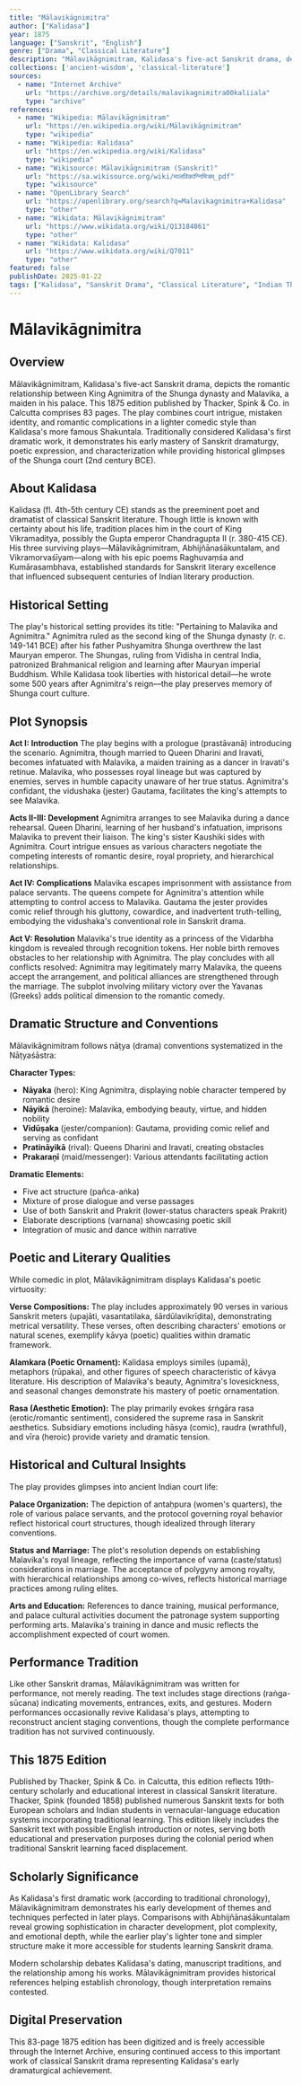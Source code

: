 ```yaml
---
title: "Mālavikāgnimitra"
author: ["Kalidasa"]
year: 1875
language: ["Sanskrit", "English"]
genre: ["Drama", "Classical Literature"]
description: "Mālavikāgnimitram, Kalidasa's five-act Sanskrit drama, depicts the romantic relationship between King Agnimitra of the Shunga dynasty and Malavika, a maiden in his palace. This 1875 edition published by Thacker, Spink & Co. in Calcutta comprises 83 pages."
collections: ['ancient-wisdom', 'classical-literature']
sources:
  - name: "Internet Archive"
    url: "https://archive.org/details/malavikagnimitra00kaliiala"
    type: "archive"
references:
  - name: "Wikipedia: Mālavikāgnimitram"
    url: "https://en.wikipedia.org/wiki/Mālavikāgnimitram"
    type: "wikipedia"
  - name: "Wikipedia: Kalidasa"
    url: "https://en.wikipedia.org/wiki/Kalidasa"
    type: "wikipedia"
  - name: "Wikisource: Mālavikāgnimitram (Sanskrit)"
    url: "https://sa.wikisource.org/wiki/मालविकाग्निमित्रम्_pdf"
    type: "wikisource"
  - name: "OpenLibrary Search"
    url: "https://openlibrary.org/search?q=Malavikagnimitra+Kalidasa"
    type: "other"
  - name: "Wikidata: Mālavikāgnimitram"
    url: "https://www.wikidata.org/wiki/Q13184861"
    type: "other"
  - name: "Wikidata: Kalidasa"
    url: "https://www.wikidata.org/wiki/Q7011"
    type: "other"
featured: false
publishDate: 2025-01-22
tags: ["Kalidasa", "Sanskrit Drama", "Classical Literature", "Indian Theatre", "Shunga Dynasty", "Agnimitra", "Sanskrit Poetry", "Ancient India", "Classical Drama", "5th Century"]
---
```


# Mālavikāgnimitra

## Overview

Mālavikāgnimitram, Kalidasa's five-act Sanskrit drama, depicts the romantic relationship between King Agnimitra of the Shunga dynasty and Malavika, a maiden in his palace. This 1875 edition published by Thacker, Spink & Co. in Calcutta comprises 83 pages. The play combines court intrigue, mistaken identity, and romantic complications in a lighter comedic style than Kalidasa's more famous Shakuntala. Traditionally considered Kalidasa's first dramatic work, it demonstrates his early mastery of Sanskrit dramaturgy, poetic expression, and characterization while providing historical glimpses of the Shunga court (2nd century BCE).

## About Kalidasa

Kalidasa (fl. 4th-5th century CE) stands as the preeminent poet and dramatist of classical Sanskrit literature. Though little is known with certainty about his life, tradition places him in the court of King Vikramaditya, possibly the Gupta emperor Chandragupta II (r. 380-415 CE). His three surviving plays—Mālavikāgnimitram, Abhijñānaśākuntalam, and Vikramorvaśīyam—along with his epic poems Raghuvaṃśa and Kumārasambhava, established standards for Sanskrit literary excellence that influenced subsequent centuries of Indian literary production.

## Historical Setting

The play's historical setting provides its title: "Pertaining to Malavika and Agnimitra." Agnimitra ruled as the second king of the Shunga dynasty (r. c. 149-141 BCE) after his father Pushyamitra Shunga overthrew the last Mauryan emperor. The Shungas, ruling from Vidisha in central India, patronized Brahmanical religion and learning after Mauryan imperial Buddhism. While Kalidasa took liberties with historical detail—he wrote some 500 years after Agnimitra's reign—the play preserves memory of Shunga court culture.

## Plot Synopsis

**Act I: Introduction**
The play begins with a prologue (prastāvanā) introducing the scenario. Agnimitra, though married to Queen Dharini and Iravati, becomes infatuated with Malavika, a maiden training as a dancer in Iravati's retinue. Malavika, who possesses royal lineage but was captured by enemies, serves in humble capacity unaware of her true status. Agnimitra's confidant, the vidushaka (jester) Gautama, facilitates the king's attempts to see Malavika.

**Acts II-III: Development**
Agnimitra arranges to see Malavika during a dance rehearsal. Queen Dharini, learning of her husband's infatuation, imprisons Malavika to prevent their liaison. The king's sister Kaushiki sides with Agnimitra. Court intrigue ensues as various characters negotiate the competing interests of romantic desire, royal propriety, and hierarchical relationships.

**Act IV: Complications**
Malavika escapes imprisonment with assistance from palace servants. The queens compete for Agnimitra's attention while attempting to control access to Malavika. Gautama the jester provides comic relief through his gluttony, cowardice, and inadvertent truth-telling, embodying the vidushaka's conventional role in Sanskrit drama.

**Act V: Resolution**
Malavika's true identity as a princess of the Vidarbha kingdom is revealed through recognition tokens. Her noble birth removes obstacles to her relationship with Agnimitra. The play concludes with all conflicts resolved: Agnimitra may legitimately marry Malavika, the queens accept the arrangement, and political alliances are strengthened through the marriage. The subplot involving military victory over the Yavanas (Greeks) adds political dimension to the romantic comedy.

## Dramatic Structure and Conventions

Mālavikāgnimitram follows nāṭya (drama) conventions systematized in the Nāṭyaśāstra:

**Character Types:**
- **Nāyaka** (hero): King Agnimitra, displaying noble character tempered by romantic desire
- **Nāyikā** (heroine): Malavika, embodying beauty, virtue, and hidden nobility
- **Vidūṣaka** (jester/companion): Gautama, providing comic relief and serving as confidant
- **Pratināyikā** (rival): Queens Dharini and Iravati, creating obstacles
- **Prakaraṇī** (maid/messenger): Various attendants facilitating action

**Dramatic Elements:**
- Five act structure (pañca-aṅka)
- Mixture of prose dialogue and verse passages
- Use of both Sanskrit and Prakrit (lower-status characters speak Prakrit)
- Elaborate descriptions (varnana) showcasing poetic skill
- Integration of music and dance within narrative

## Poetic and Literary Qualities

While comedic in plot, Mālavikāgnimitram displays Kalidasa's poetic virtuosity:

**Verse Compositions:**
The play includes approximately 90 verses in various Sanskrit meters (upajāti, vasantatilaka, śārdūlavikrīḍita), demonstrating metrical versatility. These verses, often describing characters' emotions or natural scenes, exemplify kāvya (poetic) qualities within dramatic framework.

**Alamkara (Poetic Ornament):**
Kalidasa employs similes (upamā), metaphors (rūpaka), and other figures of speech characteristic of kāvya literature. His description of Malavika's beauty, Agnimitra's lovesickness, and seasonal changes demonstrate his mastery of poetic ornamentation.

**Rasa (Aesthetic Emotion):**
The play primarily evokes śṛṅgāra rasa (erotic/romantic sentiment), considered the supreme rasa in Sanskrit aesthetics. Subsidiary emotions including hāsya (comic), raudra (wrathful), and vīra (heroic) provide variety and dramatic tension.

## Historical and Cultural Insights

The play provides glimpses into ancient Indian court life:

**Palace Organization:**
The depiction of antaḥpura (women's quarters), the role of various palace servants, and the protocol governing royal behavior reflect historical court structures, though idealized through literary conventions.

**Status and Marriage:**
The plot's resolution depends on establishing Malavika's royal lineage, reflecting the importance of varna (caste/status) considerations in marriage. The acceptance of polygyny among royalty, with hierarchical relationships among co-wives, reflects historical marriage practices among ruling elites.

**Arts and Education:**
References to dance training, musical performance, and palace cultural activities document the patronage system supporting performing arts. Malavika's training in dance and music reflects the accomplishment expected of court women.

## Performance Tradition

Like other Sanskrit dramas, Mālavikāgnimitram was written for performance, not merely reading. The text includes stage directions (raṅga-sūcana) indicating movements, entrances, exits, and gestures. Modern performances occasionally revive Kalidasa's plays, attempting to reconstruct ancient staging conventions, though the complete performance tradition has not survived continuously.

## This 1875 Edition

Published by Thacker, Spink & Co. in Calcutta, this edition reflects 19th-century scholarly and educational interest in classical Sanskrit literature. Thacker, Spink (founded 1858) published numerous Sanskrit texts for both European scholars and Indian students in vernacular-language education systems incorporating traditional learning. This edition likely includes the Sanskrit text with possible English introduction or notes, serving both educational and preservation purposes during the colonial period when traditional Sanskrit learning faced displacement.

## Scholarly Significance

As Kalidasa's first dramatic work (according to traditional chronology), Mālavikāgnimitram demonstrates his early development of themes and techniques perfected in later plays. Comparisons with Abhijñānaśākuntalam reveal growing sophistication in character development, plot complexity, and emotional depth, while the earlier play's lighter tone and simpler structure make it more accessible for students learning Sanskrit drama.

Modern scholarship debates Kalidasa's dating, manuscript traditions, and the relationship among his works. Mālavikāgnimitram provides historical references helping establish chronology, though interpretation remains contested.

## Digital Preservation

This 83-page 1875 edition has been digitized and is freely accessible through the Internet Archive, ensuring continued access to this important work of classical Sanskrit drama representing Kalidasa's early dramaturgical achievement.
